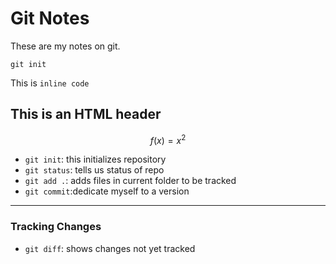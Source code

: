 # Git Notes

These are my notes on git.

```
git init
```

This is `inline code`

<h2>This is an HTML header</h2>

$$f(x) = x^2$$

* `git init`: this initializes repository
* `git status`: tells us status of repo
* `git add .`: adds files in current folder to be tracked
* `git commit`:dedicate myself to a version

---

### Tracking Changes

* `git diff`: shows changes not yet tracked